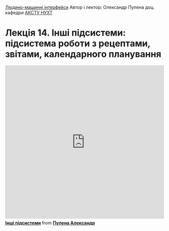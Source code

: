 [Людино-машинні інтерфейси](https://pupenasan.github.io/hmi/)  Автор і лектор: Олександр Пупена доц. кафедри [АКСТУ НУХТ](http://www.iasu-nuft.pp.ua/) 

# Лекція 14. Інші підсистеми: підсистема роботи з рецептами, звітами, календарного планування



<iframe src="https://www.slideshare.net/slideshow/embed_code/key/uKZ8hWS3BiER0Q" width="597" height="486" frameborder="0" marginwidth="0" marginheight="0" scrolling="no" style="border:1px solid #CCC; border-width:1px; margin-bottom:5px; max-width: 100%;" allowfullscreen> </iframe> <div style="margin-bottom:5px"> <strong> <a href="https://www.slideshare.net/pupenasan/ss-239806420" title="Інші підсистеми" target="_blank">Інші підсистеми</a> </strong> from <strong><a href="https://www.slideshare.net/pupenasan" target="_blank">Пупена Александр</a></strong> </div>
